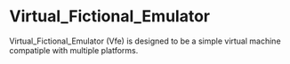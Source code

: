 # Virtual_Fictional_Emulator
Virtual_Fictional_Emulator (Vfe) is designed to be a simple virtual machine compatiple with multiple platforms.
